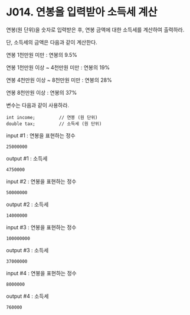 # J014. 연봉을 입력받아 소득세 계산
연봉(원 단위)을 숫자로 입력받은 후, 연봉 금액에 대한 소득세를 계산하여 출력하라.


단, 소득세의 금액은 다음과 같이 계산한다.

연봉 1천만원 미만 : 연봉의 9.5%

연봉 1천만원 이상 ~ 4천만원 미만 : 연봉의 19%

연봉 4천만원 이상 ~ 8천만원 미만 : 연봉의 28%

연봉 8천만원 이상 : 연봉의 37%


변수는 다음과 같이 사용하라.
```
int income;         // 연봉 (원 단위)
double tax;         // 소득세 (원 단위)
```

input #1 : 연봉을 표현하는 정수
```
25000000
```
output #1 : 소득세
```
4750000
```

input #2 : 연봉을 표현하는 정수
```
50000000
```
output #2 : 소득세
```
14000000
```

input #3 : 연봉을 표현하는 정수
```
100000000
```
output #3 : 소득세
```
37000000
```

input #4 : 연봉을 표현하는 정수
```
8000000
```
output #4 : 소득세
```
760000
```